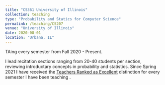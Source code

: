 ```yaml
---
title: "CS361 University of Illinois"
collection: teaching
type: "Probability and Statics for Computer Science"
permalink: /teaching/CS207
venue: "University of Illinois"
date: 2020-08-01
location: "Urbana, IL"
---
```

TAing every semester from Fall 2020 - Present. 

I lead recitation sections ranging from 20-40 students per section, reviewing introductary concepts in probability and statistics. 
Since Spring 2021 I have received the [Teachers Ranked as Excellent](https://citl.illinois.edu/citl-101/measurement-evaluation/teaching-evaluation/teaching-evaluations-(ices)/teachers-ranked-as-excellent) distinction for every semester I have been teaching .


